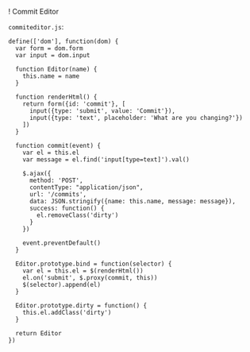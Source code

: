 ! Commit Editor

`commiteditor.js`:

    define(['dom'], function(dom) {
      var form = dom.form
      var input = dom.input

      function Editor(name) {
        this.name = name
      }

      function renderHtml() {
        return form({id: 'commit'}, [
          input({type: 'submit', value: 'Commit'}),
          input({type: 'text', placeholder: 'What are you changing?'})
        ])
      }

      function commit(event) {
        var el = this.el
        var message = el.find('input[type=text]').val()

        $.ajax({
          method: 'POST',
          contentType: "application/json",
          url: '/commits',
          data: JSON.stringify({name: this.name, message: message}),
          success: function() {
            el.removeClass('dirty')
          }
        })

        event.preventDefault()
      }

      Editor.prototype.bind = function(selector) {
        var el = this.el = $(renderHtml())
        el.on('submit', $.proxy(commit, this))
        $(selector).append(el)
      }

      Editor.prototype.dirty = function() {
        this.el.addClass('dirty')
      }

      return Editor
    })